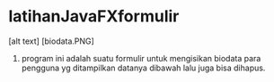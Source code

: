 # latihanJavaFXformulir
[alt text]
[biodata.PNG]
1. program ini  adalah suatu formulir untuk mengisikan biodata para pengguna yg ditampilkan datanya dibawah lalu juga bisa dihapus.
